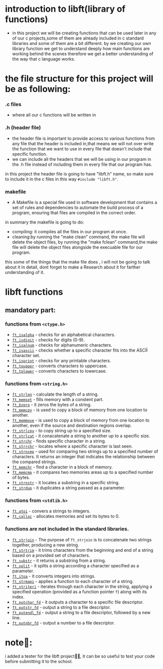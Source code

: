 # introduction to libft(library of functions)
- in this project we will be creating functions that can be used later in any of our c projects,some of them are already included in c standard libraries and some of them are a bit different.
by we creating our own library function we get to understand deeply how main functions are working behind the scenes therefore we get a better understanding of the way that c language works.
# the file structure for this project will be as following:

### .c files 
- where all our c functions will be written in
### .h (header file)
- the header file is important to provide access to various functions from any file that the header is included in,that means we will not over write the function that we want to use in every file that doesn't include that specific function.
- we can include all the headers that we will be using in our program in the .h file instead of including them in every file that our program has.

in this project the header file is going to have "libft.h" name, so make sure to include it in the c files in this way `#include "libft.h"`.

### makefile
- A Makefile is a special file used in software development that contains a set of rules and dependencies to automate the build process of a program, ensuring that files are compiled in the correct order.

in summary the makefile is going to do:
- compiling: it compiles all the files in our program at once.
- cleaning:by running the "make clean" command, the make file will delete the object files, by running the "make fclean" command,the make file will delete the object files alongside the execuable file for our program.

this some of the things that the make file does , i will not be going to talk about it in detail,
dont forget to make a Research about it for farther understanding of it.

# libft functions

## mandatory part:

### functions from `<ctype.h>`
- [`ft_isalpha`](ft_isalpha.c) - checks for an alphabetical characters.
- [`ft_isdigit`](ft_isdigit.c) - checks for digits (0-9).
- [`ft_isalnum`](ft_isalnum.c) - checks for alphanumeric characters.
- [`ft_isascii`](ft_isascii.c) - checks whether a specific character fits into the ASCİİ character set.
- [`ft_isprint`](ft_isprint.c) - checks for any printable characters.
- [`ft_toupper`](ft_toupper.c) - converts characters to uppercase.
- [`ft_tolower`](ft_tolower.c) - converts characters to lowercase.

### functions from `<string.h>`
- [`ft_strlen`](ft_strlen.c) - calculate the length of a string.
- [`ft_memset`](ft_memset.c) - fills memory with a constent part.
- [`ft_bzero`](ft_bzero.c) - it zeros the bytes of a string.
- [`ft_memcpy`](ft_memcpy.c) - is used to copy a block of memory from one location to another.
- [`ft_memmove`](ft_memmove.c) - is used to copy a block of memory from one location to another, even if the source and destination regions overlap.
- [`ft_strlcpy`](ft_strlcpy.c) - to copy string up to a specified size.
- [`ft_strlcat`](ft_strlcat.c) - it conacatenate a string to another up to a specific size.
- [`ft_strchr`](ft_strchr.c) - finds specific character in a string.
- [`ft_strrchr`](ft_strrchr.c) - locates where a specific character is last seen.
- [`ft_strncmp`](ft_strncmp.c) - used for comparing two strings up to a specified number of characters. It returns an integer that indicates the relationship between the compared strings.
- [`ft_memchr`](ft_memchr.c) - find a character in a block of memory.
- [`ft_memcmp`](ft_memcmp.c) - it compares two memories areas up to a specified number of bytes.
- [`ft_strnstr`](ft_strnstr.c) - it locates a substring in a specific string.
- [`ft_strdup`](ft_strdup.c) - it duplicates a string passed as a parameter.

### functions from `<stdlib.h>`
- [`ft_atoi`](ft_atoi.c) - convers a strings to integers.
- [`ft_calloc`](ft_calloc.c) - allocates memories and set its bytes to 0.

### functions are not included in the standard libraries.
- [`ft_strjoin`](ft_strjoin.c) - The purpose of `ft_strjoin` is to concatenate two strings together, producing a new string.
- [`ft_strtrim`](ft_strtrim.c) - it trims characters from the beginning and end of a string based on a provided set of characters.
- [`ft_substr`](ft_substr.c) - it returns a substring from a string.
- [`ft_split`](ft_split.c) - it splits a string according a character specified as a parameter.
- [`ft_itoa`](ft_itoa.c) - it converts integers into strings.
- [`ft_strmapi`](ft_strmapi.c) - applies a function to each character of a string.
- [`ft_striteri`](ft_striteri.c) - iterates through each character in the string, applying a specified operation (provided as a function pointer `f`) along with its index.
- [`ft_putchar_fd`](ft_putchar_fd.c) - it outputs a character to a specific file descriptor.
- [`ft_putstr_fd`](ft_putstr_fd.c) - output a string to a file descriptor.
- [`ft_putendl_fd`](ft_putendl_fd.c) - output a string to a file descriptor, followed by a new line.
- [`ft_putnbr_fd`](ft_putnbr_fd.c) - output a number to a file descriptor.

# note📝:
i added a tester for the libft project👌🏻, it can be so useful to test your code before submitting it to the school.














